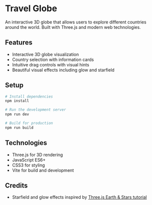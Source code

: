 # Travel Globe

An interactive 3D globe that allows users to explore different countries around the world. Built with Three.js and modern web technologies.

## Features

- Interactive 3D globe visualization
- Country selection with information cards
- Intuitive drag controls with visual hints
- Beautiful visual effects including glow and starfield

## Setup

```bash
# Install dependencies
npm install

# Run the development server
npm run dev

# Build for production
npm run build
```

## Technologies

- Three.js for 3D rendering
- JavaScript ES6+
- CSS3 for styling
- Vite for build and development

## Credits

- Starfield and glow effects inspired by [Three.js Earth & Stars tutorial](https://www.youtube.com/watch?v=FntV9iEJ0tU&t=548s)
